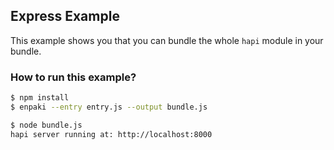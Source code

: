 ## Express Example
This example shows you that you can bundle the whole `hapi` module in your bundle.

### How to run this example?

```bash
$ npm install
$ enpaki --entry entry.js --output bundle.js
```

```bash
$ node bundle.js
hapi server running at: http://localhost:8000
```